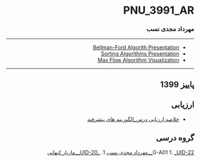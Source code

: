 
<div dir="rtl">

# PNU_3991_AR

### مهرداد مجدی نسب
 
---

- [Bellman-Ford Algorith Presentation](https://github.com/MehrdadMajdinasab/PNU_3991_AR/tree/main/Advanced%20Algorithms/Bellman-Ford%20Algorith%20Presentation)
- [Sorting Algorithms Presentation](https://github.com/MehrdadMajdinasab/PNU_3991_AR/tree/main/Advanced%20Algorithms/Sorting%20Algorithms%20Presentation)
- [Max Flow Algorithm Visualization](https://github.com/MehrdadMajdinasab/PNU_3991_AR/tree/main/Advanced%20Algorithms/Max%20Flow%20Algorithm%20Visualization)
------------------
## پاییز 1399

## ارزیابی
- [خلاصه ارزیابی درس_الگوریتم های پیشرفته](https://github.com/MehrdadMajdinasab/PNU_3991_AR/blob/main/Advanced%20Algorithms/MM_AdvancedAlgorithms_CheckList_AR_3991.pdf)

## گروه درسی

G-A01 
     1. [_UID-22__مهرداد مجدی نسب](https://github.com/AliRazavi-edu/PNU_3991/tree/master/_MSc/SoftwareProjectManagement/1115272_01/20_%D9%85%D9%87%D8%B1%D8%AF%D8%A7%D8%AF%20%D9%85%D8%AC%D8%AF%D9%8A%20%D9%86%D8%B3%D8%A8)
     1. [_UID-20__مازیار کیهانی](https://github.com/AliRazavi-edu/PNU_3991/tree/master/_MSc/AdvancedAlgorithms/1115025_01/20_%D9%85%D8%A7%D8%B2%D9%8A%D8%A7%D8%B1%20%D9%83%D9%8A%D9%87%D8%A7%D9%86%D9%8A)
